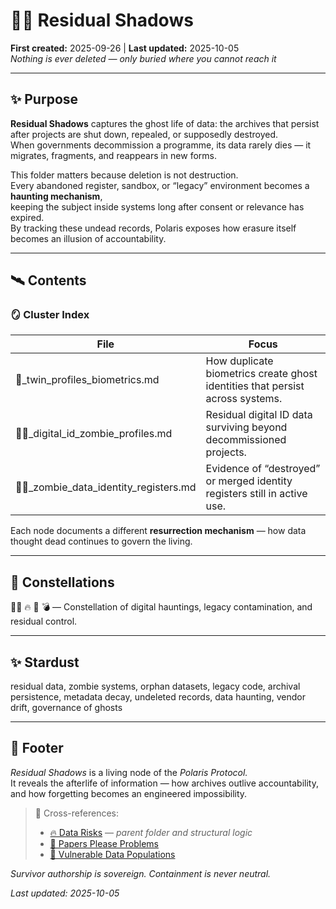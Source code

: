 # 🧟‍♀️ Residual Shadows  
**First created:** 2025-09-26 | **Last updated:** 2025-10-05  
*Nothing is ever deleted — only buried where you cannot reach it*  

---

## ✨ Purpose  

**Residual Shadows** captures the ghost life of data: the archives that persist after projects are shut down, repealed, or supposedly destroyed.  
When governments decommission a programme, its data rarely dies — it migrates, fragments, and reappears in new forms.  

This folder matters because deletion is not destruction.  
Every abandoned register, sandbox, or “legacy” environment becomes a **haunting mechanism**,  
keeping the subject inside systems long after consent or relevance has expired.  
By tracking these undead records, Polaris exposes how erasure itself becomes an illusion of accountability.  

---

## 🛰️ Contents  

### 🪞 Cluster Index  

| File | Focus |  
|------|--------|  
| 👥_twin_profiles_biometrics.md | How duplicate biometrics create ghost identities that persist across systems. |  
| 🧟‍♀️_digital_id_zombie_profiles.md | Residual digital ID data surviving beyond decommissioned projects. |  
| 🧟‍♀️_zombie_data_identity_registers.md | Evidence of “destroyed” or merged identity registers still in active use. |  

Each node documents a different **resurrection mechanism** — how data thought dead continues to govern the living.  

---

## 🌌 Constellations  

🧟‍♀️ 🔥 🧿 💣 — Constellation of digital hauntings, legacy contamination, and residual control.  

---

## ✨ Stardust  

residual data, zombie systems, orphan datasets, legacy code, archival persistence, metadata decay, undeleted records, data haunting, vendor drift, governance of ghosts  

---

## 🏮 Footer  

*Residual Shadows* is a living node of the *Polaris Protocol.*  
It reveals the afterlife of information — how archives outlive accountability,  
and how forgetting becomes an engineered impossibility.  

> 📡 Cross-references:
> 
> - [🔥 Data Risks](../README.md) — *parent folder and structural logic*  
> - [🛂 Papers Please Problems](../🛂_Papers_Please_Problems/README.md)  
> - [📿 Vulnerable Data Populations](../📿_Vulnerable_Data_Populations/README.md)  

*Survivor authorship is sovereign. Containment is never neutral.*  

_Last updated: 2025-10-05_
